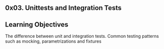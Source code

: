 0x03. Unittests and Integration Tests
-----

Learning Objectives
------
The difference between unit and integration tests.
Common testing patterns such as mocking, parametrizations and fixtures
